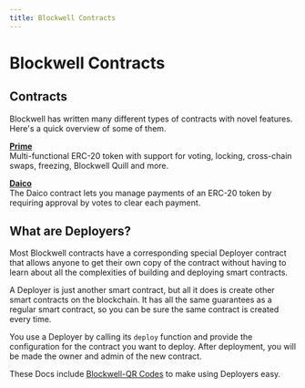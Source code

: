 ```yaml
---
title: Blockwell Contracts
---
```


# Blockwell Contracts

## Contracts

Blockwell has written many different types of contracts with novel features.
Here's a quick overview of some of them.

[**Prime**](./prime.md)  
Multi-functional ERC-20 token with support for voting, locking, cross-chain swaps, 
freezing, Blockwell Quill and more.

[**Daico**](./daico.md)  
The Daico contract lets you manage payments of an ERC-20 token by requiring
approval by votes to clear each payment.

## What are Deployers?

Most Blockwell contracts have a corresponding special Deployer contract that
allows anyone to get their own copy of the contract without having to learn
about all the complexities of building and deploying smart contracts.

A Deployer is just another smart contract, but all it does is create other
smart contracts on the blockchain. It has all the same guarantees as a 
regular smart contract, so you can be sure the same contract is created
every time.

You use a Deployer by calling its `deploy` function and provide the configuration
for the contract you want to deploy. After deployment, you will be made the
owner and admin of the new contract.

These Docs include [Blockwell-QR Codes](../qr) to make using Deployers easy.
